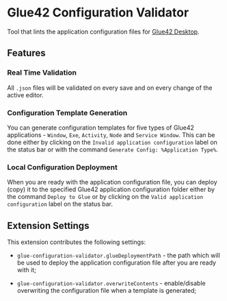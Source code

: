# Glue42 Configuration Validator

Tool that lints the application configuration files for [Glue42 Desktop](https://glue42.com/).

## Features

### Real Time Validation

All `.json` files will be validated on every save and on every change of the active editor.

### Configuration Template Generation

You can generate configuration templates for five types of Glue42 applications - `Window`, `Exe`, `Activity`, `Node` and `Service Window`. This can be done either by clicking on the `Invalid application configuration` label on the status bar or with the command `Generate Config: %Application Type%`.

### Local Configuration Deployment

When you are ready with the application configuration file, you can deploy (copy) it to the specified Glue42 application configuration folder either by the command `Deploy to Glue` or by clicking on the `Valid application configuration` label on the status bar.

## Extension Settings

This extension contributes the following settings:

- `glue-configuration-validator.glueDeploymentPath` - the path which will be used to deploy the application configuration file after you are ready with it;

- `glue-configuration-validator.overwriteContents` - enable/disable overwriting the configuration file when a template is generated;
